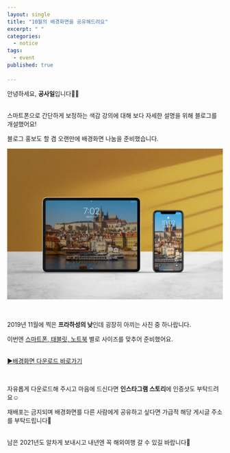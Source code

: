 ```yaml
---
layout: single
title: "10월의 배경화면을 공유해드려요"
excerpt: " "
categories:
  - notice
tags:
  - event
published: true

---
```


안녕하세요, **공사일**입니다🙋‍♂️ <br><br>

스마트폰으로 간단하게 보정하는 색감 강의에 대해 보다 자세한 설명을 위해 블로그를 개설했어요!<br>

블로그 홍보도 할 겸 오랜만에 배경화면 나눔을 준비했습니다.<br>

![wallpaper-event-mockup](/images/2021-10-06-wallpaper/wallpaper-event-mockup.jpg)







<br>

2019년 11월에 찍은 **프라하성의 낮**인데 굉장히 아끼는 사진 중 하나랍니다.<br>

이번엔 <u>스마트폰, 태블릿, 노트북</u> 별로 사이즈를 맞추어 준비했어요.<br><br>

[▶️배경화면 다운로드 바로가기](https://bit.ly/3lcQmek)

<br>

자유롭게 다운로드해 주시고 마음에 드신다면 **인스타그램 스토리**에 인증샷도 부탁드려요☺️<br>

재배포는 금지되며 배경화면를 다른 사람에게 공유하고 싶다면 가급적 해당 게시글 주소를 부탁드립니다🙏<br><br>

남은 2021년도 알차게 보내시고 내년엔 꼭 해외여행 갈 수 있길 바랍니다🥰<br>